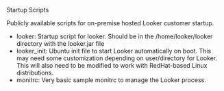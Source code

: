 Startup Scripts

Publicly available scripts for on-premise hosted Looker customer startup.

* looker: Startup script for looker.  Should be in the /home/looker/looker directory with the looker.jar file
* looker_init: Ubuntu init file to start Looker automatically on boot.  This may need some customization depending on user/directory for Looker.  This will also need to be modified to work with RedHat-based Linux distributions.
* monitrc: Very basic sample monitrc to manage the Looker process. 
